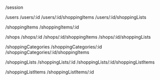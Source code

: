 /session

/users
/users/:id
/users/:id/shoppingItems
/users/:id/shoppingLists

/shoppingItems
/shoppingItems/:id

/shops
/shops/:id
/shops/:id/shoppingItems
/shops/:id/shoppingLists

/shoppingCategories
/shoppingCategories/:id
/shoppingCategories/:id/shoppingItems

/shoppingLists
/shoppingLists/:id
/shoppingLists/:id/shoppingListItems

/shoppingListItems
/shoppingListItems/:id





